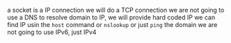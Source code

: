 a socket is a IP connection
we will do a TCP connection
we are not going to use a DNS to resolve domain to IP, we will provide hard coded IP
we can find IP usin the `host` command or `nslookup` or just `ping` the domain
we are not going to use IPv6, just IPv4
